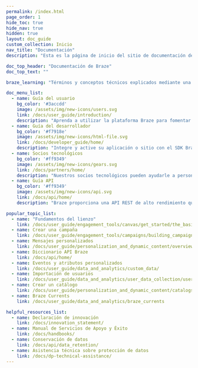 ```yaml
---
permalink: /index.html
page_order: 1
hide_toc: true
hide_nav: true
hidden: true
layout: doc_guide
custom_collection: Inicio
nav_title: "Documentación"
description: "Esta es la página de inicio del sitio de documentación de Braze. Aquí encontrará enlaces a la guía del usuario, la guía del desarrollador, la guía de la API, la documentación de los socios tecnológicos y artículos de ayuda. También encontrará enlaces rápidos a enlaces útiles y artículos populares."

doc_top_header: "Documentación de Braze"
doc_top_text: ""

braze_learning: "Términos y conceptos técnicos explicados mediante una mezcla de vídeos, lecciones y ejercicios interactivos."

doc_menu_list:
  - name: Guía del usuario
    bg_color: '#3accdd'
    image: /assets/img/new-icons/users.svg
    link: /docs/user_guide/introduction/
    description: "Aprenda a utilizar la plataforma Braze para fomentar una experiencia de cliente más impactante."
  - name: Guía del desarrollador
    bg_color: '#f7918e'
    image: /assets/img/new-icons/html-file.svg
    link: /docs/developer_guide/home/
    description: "Integre y active su aplicación o sitio con el SDK Braze."
  - name: Socios tecnológicos
    bg_color: '#ff9349'
    image: /assets/img/new-icons/gears.svg
    link: /docs/partners/home/
    description: "Nuestros socios tecnológicos pueden ayudarle a personalizar su experiencia Braze y sus relaciones con los clientes."
  - name: Guía API
    bg_color: '#ff9349'
    image: /assets/img/new-icons/api.svg
    link: /docs/api/home/
    description: "Braze proporciona una API REST de alto rendimiento que le permite realizar un seguimiento de los usuarios, enviar mensajes, exportar datos y mucho más."

popular_topic_list:
  - name: "Fundamentos del lienzo"
    link: /docs/user_guide/engagement_tools/canvas/get_started/the_basics/
  - name: Crear una campaña
    link: /docs/user_guide/engagement_tools/campaigns/building_campaigns/creating_campaign/
  - name: Mensajes personalizados
    link: /docs/user_guide/personalization_and_dynamic_content/overview/
  - name: Diccionario API Braze
    link: /docs/api/home/
  - name: Eventos y atributos personalizados
    link: /docs/user_guide/data_and_analytics/custom_data/
  - name: Importación de usuarios
    link: /docs/user_guide/data_and_analytics/user_data_collection/user_import/
  - name: Crear un catálogo
    link: /docs/user_guide/personalization_and_dynamic_content/catalogs
  - name: Braze Currents
    link: /docs/user_guide/data_and_analytics/braze_currents

helpful_resources_list:
  - name: Declaración de innovación
    link: /docs/innovation_statement/
  - name: Manual de Servicios de Apoyo y Éxito
    link: /docs/handbooks/
  - name: Conservación de datos
    link: /docs/api/data_retention/
  - name: Asistencia técnica sobre protección de datos
    link: /docs/dp-technical-assistance/
---
```

